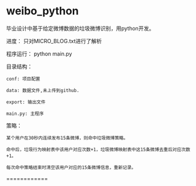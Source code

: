 weibo_python
============

毕业设计中基于给定微博数据的垃圾微博识别，用python开发。

进度：
    只对MICRO_BLOG.txt进行了解析

程序运行：
    python main.py

目录结构：

    conf: 项目配置

    data: 数据文件,未上传到github.

    export: 输出文件

    main.py: 主程序

策略：

    某个用户在30秒内连续发布15条微博，则命中垃圾微博策略。

    命中后，垃圾行为映射表中该用户对应次数+1，垃圾微博映射表中这15条微博去重后对应次数+1。

    每次命中策略结束时清空该用户对应的15条微博信息，重新记录。

============
